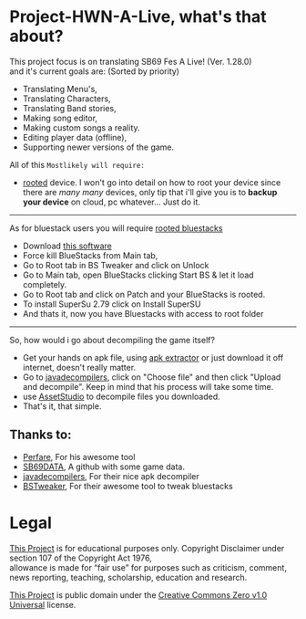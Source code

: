 # Project-HWN-A-Live, what's that about?
This project focus is on translating SB69 Fes A Live! (Ver. 1.28.0)\
and it's current goals are: (Sorted by priority)
- Translating Menu's,
- Translating Characters,
- Translating Band stories,
- Making song editor,
- Making custom songs a reality.
- Editing player data (offline),
- Supporting newer versions of the game.

All of this `Mostlikely will require:`
- [rooted](https://en.wikipedia.org/wiki/Rooting_(Android)) device.
I won't go into detail on how to root your device since there are *many many* devices,
only tip that i'll give you is to **backup your device** on cloud, pc whatever... Just do it.
------------------
As for bluestack users you will require [rooted bluestacks](https://bstweaker.tk/)
- Download [this software](https://bstweaker.tk/)
- Force kill BlueStacks from Main tab,
- Go to Root tab in BS Tweaker and click on Unlock
- Go to Main tab, open BlueStacks clicking Start BS & let it load completely.
- Go to Root tab and click on Patch and your BlueStacks is rooted.
- To install SuperSu 2.79 click on Install SuperSU
- And thats it, now you have Bluestacks with access to root folder
------------------
So, how would i go about decompiling the game itself?
- Get your hands on apk file, using [apk extractor](https://play.google.com/store/apps/details?id=com.ext.ui) or just download it off internet, doesn't really matter.
- Go to [javadecompilers](http://www.javadecompilers.com/apk), click on "Choose file" and then click "Upload and decompile".   Keep in mind that his process will take some time.
- use [AssetStudio](https://github.com/Perfare/AssetStudio) to decompile files you downloaded.
- That's it, that simple.
## Thanks to:

- [Perfare](https://github.com/Perfare/AssetStudio), For his awesome tool
- [SB69DATA](https://github.com/SB69DATA), A github with some game data.
- [javadecompilers](http://www.javadecompilers.com/apk), For their nice apk decompiler
- [BSTweaker](https://bstweaker.tk/), For their awesome tool to tweak bluestacks

# Legal
[This Project](https://github.com/HW2955/Project-HWN-A-Live) is for educational purposes only.
Copyright Disclaimer under section 107 of the Copyright Act 1976,\
allowance is made for “fair use” for purposes such as criticism, comment, news reporting, teaching, scholarship, education and research.

[This Project](https://github.com/HW2955/Project-HWN-A-Live) is public domain under the [Creative Commons Zero v1.0 Universal](LICENSE) license.
